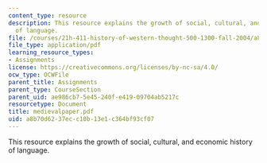 ```yaml
---
content_type: resource
description: This resource explains the growth of social, cultural, and economic history
  of language.
file: /courses/21h-411-history-of-western-thought-500-1300-fall-2004/a8b70d6237ecc10b13e1c364bf93cf07_medievalpaper.pdf
file_type: application/pdf
learning_resource_types:
- Assignments
license: https://creativecommons.org/licenses/by-nc-sa/4.0/
ocw_type: OCWFile
parent_title: Assignments
parent_type: CourseSection
parent_uid: ae986cb7-5e45-240f-e419-09704ab5217c
resourcetype: Document
title: medievalpaper.pdf
uid: a8b70d62-37ec-c10b-13e1-c364bf93cf07
---
```

This resource explains the growth of social, cultural, and economic history of language.